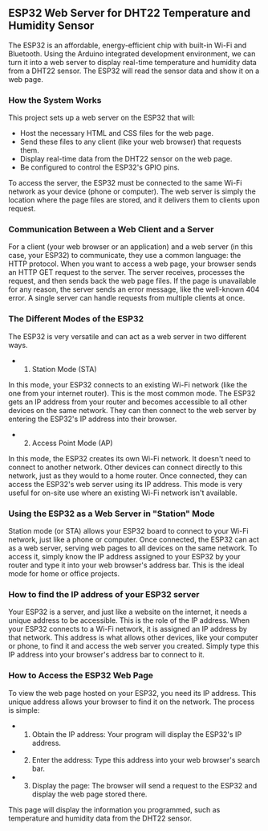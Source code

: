 ## ESP32 Web Server for DHT22 Temperature and Humidity Sensor

The ESP32 is an affordable, energy-efficient chip with built-in Wi-Fi and Bluetooth. Using the Arduino integrated development environment, we can turn it into a web server to display real-time temperature and humidity data from a DHT22 sensor. The ESP32 will read the sensor data and show it on a web page.

### How the System Works

This project sets up a web server on the ESP32 that will:
 - Host the necessary HTML and CSS files for the web page.
 - Send these files to any client (like your web browser) that requests them.
 - Display real-time data from the DHT22 sensor on the web page.
 - Be configured to control the ESP32's GPIO pins.

To access the server, the ESP32 must be connected to the same Wi-Fi network as your device (phone or computer). The web server is simply the location where the page files are stored, and it delivers them to clients upon request.

### Communication Between a Web Client and a Server

For a client (your web browser or an application) and a web server (in this case, your ESP32) to communicate, they use a common language: the HTTP protocol.
When you want to access a web page, your browser sends an HTTP GET request to the server. The server receives, processes the request, and then sends back the web page files. If the page is unavailable for any reason, the server sends an error message, like the well-known 404 error. A single server can handle requests from multiple clients at once.

### The Different Modes of the ESP32

The ESP32 is very versatile and can act as a web server in two different ways.

 - 1. Station Mode (STA)

In this mode, your ESP32 connects to an existing Wi-Fi network (like the one from your internet router). This is the most common mode. The ESP32 gets an IP address from your router and becomes accessible to all other devices on the same network. They can then connect to the web server by entering the ESP32's IP address into their browser.

 - 2. Access Point Mode (AP)
      
In this mode, the ESP32 creates its own Wi-Fi network. It doesn't need to connect to another network. Other devices can connect directly to this network, just as they would to a home router. Once connected, they can access the ESP32's web server using its IP address. This mode is very useful for on-site use where an existing Wi-Fi network isn't available.

### Using the ESP32 as a Web Server in "Station" Mode

Station mode (or STA) allows your ESP32 board to connect to your Wi-Fi network, just like a phone or computer. Once connected, the ESP32 can act as a web server, serving web pages to all devices on the same network.
To access it, simply know the IP address assigned to your ESP32 by your router and type it into your web browser's address bar. This is the ideal mode for home or office projects.

### How to find the IP address of your ESP32 server

Your ESP32 is a server, and just like a website on the internet, it needs a unique address to be accessible. This is the role of the IP address.
When your ESP32 connects to a Wi-Fi network, it is assigned an IP address by that network. This address is what allows other devices, like your computer or phone, to find it and access the web server you created. Simply type this IP address into your browser's address bar to connect to it.

### How to Access the ESP32 Web Page

To view the web page hosted on your ESP32, you need its IP address. This unique address allows your browser to find it on the network.
The process is simple:

 - 1. Obtain the IP address: Your program will display the ESP32's IP address.
 - 2. Enter the address: Type this address into your web browser's search bar.
 - 3. Display the page: The browser will send a request to the ESP32 and display the web page stored there.

This page will display the information you programmed, such as temperature and humidity data from the DHT22 sensor.

